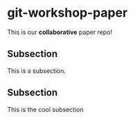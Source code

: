 # git-workshop-paper

This is our **collaborative** paper repo!

## Subsection

This is a subsection.

## Subsection

This is the cool subsection
